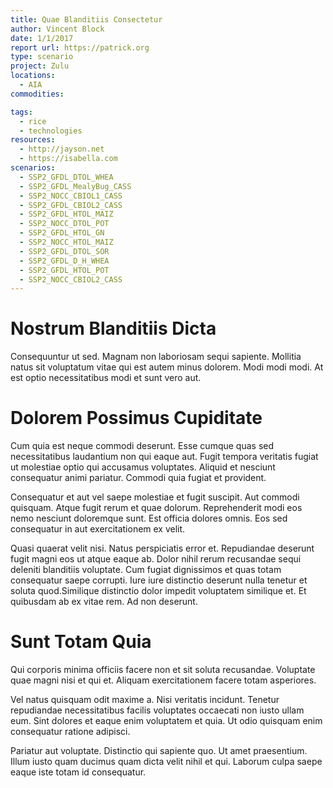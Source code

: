 ```yaml
---
title: Quae Blanditiis Consectetur
author: Vincent Block
date: 1/1/2017
report url: https://patrick.org
type: scenario
project: Zulu
locations:
  - AIA
commodities:

tags:
  - rice
  - technologies
resources:
  - http://jayson.net
  - https://isabella.com
scenarios:
  - SSP2_GFDL_DTOL_WHEA
  - SSP2_GFDL_MealyBug_CASS
  - SSP2_NOCC_CBIOL1_CASS
  - SSP2_GFDL_CBIOL2_CASS
  - SSP2_GFDL_HTOL_MAIZ
  - SSP2_NOCC_DTOL_POT
  - SSP2_GFDL_HTOL_GN
  - SSP2_NOCC_HTOL_MAIZ
  - SSP2_GFDL_DTOL_SOR
  - SSP2_GFDL_D_H_WHEA
  - SSP2_GFDL_HTOL_POT
  - SSP2_NOCC_CBIOL2_CASS
---
```

# Nostrum Blanditiis Dicta
Consequuntur ut sed. Magnam non laboriosam sequi sapiente. Mollitia natus sit voluptatum vitae qui est autem minus dolorem. Modi modi modi. At est optio necessitatibus modi et sunt vero aut.

# Dolorem Possimus Cupiditate
Cum quia est neque commodi deserunt. Esse cumque quas sed necessitatibus laudantium non qui eaque aut. Fugit tempora veritatis fugiat ut molestiae optio qui accusamus voluptates. Aliquid et nesciunt consequatur animi pariatur. Commodi quia fugiat et provident.
 Consequatur et aut vel saepe molestiae et fugit suscipit. Aut commodi quisquam. Atque fugit rerum et quae dolorum. Reprehenderit modi eos nemo nesciunt doloremque sunt. Est officia dolores omnis. Eos sed consequatur in aut exercitationem ex velit.
 Quasi quaerat velit nisi. Natus perspiciatis error et. Repudiandae deserunt fugit magni eos ut atque eaque ab. Dolor nihil rerum recusandae sequi deleniti blanditiis voluptate. Cum fugiat dignissimos et quas totam consequatur saepe corrupti. Iure iure distinctio deserunt nulla tenetur et soluta quod.Similique distinctio dolor impedit voluptatem similique et. Et quibusdam ab ex vitae rem. Ad non deserunt.

# Sunt Totam Quia
Qui corporis minima officiis facere non et sit soluta recusandae. Voluptate quae magni nisi et qui et. Aliquam exercitationem facere totam asperiores.
 Vel natus quisquam odit maxime a. Nisi veritatis incidunt. Tenetur repudiandae necessitatibus facilis voluptates occaecati non iusto ullam eum. Sint dolores et eaque enim voluptatem et quia. Ut odio quisquam enim consequatur ratione adipisci.
 Pariatur aut voluptate. Distinctio qui sapiente quo. Ut amet praesentium. Illum iusto quam ducimus quam dicta velit nihil et qui. Laborum culpa saepe eaque iste totam id consequatur.
